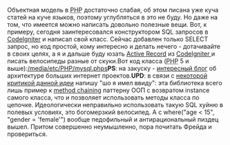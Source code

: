 Объектная модель в <abbr title="Пидарски Хуйовое Программирование">PHP</abbr> достаточно слабая, об этом писана уже куча статей на куче языков, поэтому углубляться в это не буду. Но даже на том, что имеется можно написать довольно полезные вещи. Вот, к примеру, сегодня заинтересовался конструктором SQL запросов в <a href="http://codeigniter.com/">CodeIgniter</a> и написал свой класс. Сейчас добавлен только SELECT запрос, но код простой, кому интересно и делать нечего - дотачивайте в своих целях, а я и дальше буду юзать <a href="http://codeigniter.com/user_guide/database/active_record.html">Active Record</a> из <a href="http://codeigniter.com/">CodeIgniter </a>и писать велосипеды разные от скуки.Вот код класса (<abbr title="Пидарски Хуйовое Программирование">PHP</abbr> 5 и выше):<a href="/media/etc/PHP/mysql.phps">/media/etc/PHP/mysql.phps</a><b>PS</b>: на закуску - <a href="http://www.insight-it.ru/">интересный блог</a> об архитектуре больших интернет проектов.<b>UPD</b>: в связи с <a href="http://solik.sm.chereda.net/wordpress/2008/06/20/1735/#comments">некоторой критикой данной идеи</a> напишу "шо я имел ввиду": эта библиотека всего лишь пример к <a href="http://martinfowler.com/dslwip/MethodChaining.html">method chaining</a> паттерну ООП с возвратом instance самого класса, что и позволяет использовать методы класса по цепочке. Идеологически неправильно использовать такую SQL хуйню в полевых условиях, это богомерзкий велосипед. А с where("age &lt; 15", "gender = 'female'") вообще педофильный и антирациональный пиздец вышел. Притом совершенно неумышленно, пора почитать Фрейда и провериться.